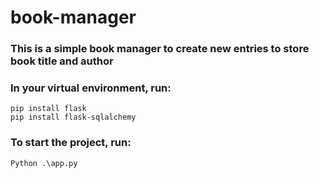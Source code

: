 # book-manager
### This is a simple book manager to create new entries to store book title and author


### In your virtual environment, run:
 
```
pip install flask
pip install flask-sqlalchemy 
```


### To start the project, run:
```
Python .\app.py
```